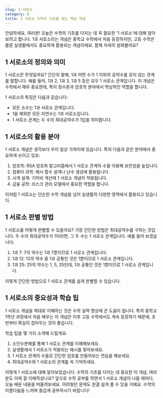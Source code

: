 ```yaml
---
slug: 1-서로소
category: 0
title: 1 서로소 수학의 기초를 쌓는 핵심 개념
---
```


안녕하세요, 여러분! 오늘은 수학의 기초를 다지는 데 꼭 필요한 '1 서로소'에 대해 알아보려고 합니다. 1과 서로소라는 개념은 중학교 수학에서 처음 등장하지만, 고등 수학은 물론 실생활에서도 중요하게 활용되는 개념이에요. 함께 자세히 살펴볼까요?

## 1 서로소의 정의와 의미

1 서로소란 무엇일까요? 간단히 말해, 1과 어떤 수가 1 이외의 공약수를 갖지 않는 관계를 말합니다. 예를 들어, 1과 2, 1과 3, 1과 5 등은 모두 1 서로소 관계입니다. 이 개념은 수학에서 매우 중요한데, 특히 정수론과 암호학 분야에서 핵심적인 역할을 합니다.

1 서로소의 특징은 다음과 같습니다:

- 모든 소수는 1과 서로소 관계입니다.
- 1을 제외한 모든 자연수는 1과 서로소입니다.
- 1 서로소 관계는 두 수의 최대공약수가 1임을 의미합니다.

## 1 서로소의 활용 분야

1 서로소 개념은 생각보다 우리 일상 가까이에 있습니다. 특히 다음과 같은 분야에서 중요하게 쓰이고 있죠:

1. 암호학: RSA 암호화 알고리즘에서 1 서로소 관계의 수를 이용해 보안성을 높입니다.
2. 컴퓨터 과학: 해시 함수 설계나 난수 생성에 활용됩니다.
3. 시계 설계: 기어비 계산에 1 서로소 개념이 적용됩니다.
4. 금융 공학: 리스크 관리 모델에서 중요한 역할을 합니다.

이처럼 1 서로소는 단순한 수학 개념을 넘어 실생활의 다양한 영역에서 활용되고 있습니다.

## 1 서로소 판별 방법

1 서로소를 어떻게 판별할 수 있을까요? 가장 간단한 방법은 최대공약수를 구하는 것입니다. 두 수의 최대공약수가 1이라면, 그 두 수는 1 서로소 관계입니다. 예를 들어 보겠습니다:

1. 1과 7: 7의 약수는 1과 7뿐이므로 1 서로소 관계입니다.
2. 1과 12: 12의 약수 중 1과 공통인 것은 1뿐이므로 1 서로소 관계입니다.
3. 1과 25: 25의 약수는 1, 5, 25인데, 1과 공통인 것은 1뿐이므로 1 서로소 관계입니다.

이렇게 간단한 방법으로 1 서로소 관계를 쉽게 판별할 수 있습니다.

## 1 서로소의 중요성과 학습 팁

1 서로소 개념을 제대로 이해하는 것은 수학 실력 향상에 큰 도움이 됩니다. 특히 중학교 1학년 과정에서 처음 배우는 이 개념은 이후 고등 수학에서도 계속 등장하기 때문에, 초반부터 확실히 잡아두는 것이 좋습니다.

학습 팁을 몇 가지 소개해 드릴게요:

1. 소인수분해를 통해 1 서로소 관계를 이해해보세요.
2. 실생활에서 1 서로소가 적용되는 예시를 찾아보세요.
3. 1 서로소 관계의 수들로 간단한 암호를 만들어보는 연습을 해보세요.
4. 최대공약수와 1 서로소의 관계를 꼭 기억하세요.

이렇게 1 서로소에 대해 알아보았습니다. 수학의 기초를 다지는 데 중요한 이 개념, 여러분도 이제 잘 이해하셨나요? 앞으로 수학 공부를 하면서 1 서로소 개념이 나올 때마다, 오늘 배운 내용을 떠올려보세요. 어려웠던 문제도 한결 쉽게 풀 수 있을 거예요. 수학의 아름다움을 느끼며 즐겁게 공부하시기 바랍니다!